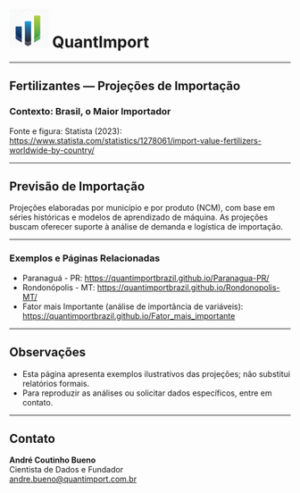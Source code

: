# <img src="logo.png" alt="Logo QuantImport" width="70"> QuantImport

---

## Fertilizantes — Projeções de Importação

### Contexto: Brasil, o Maior Importador

Fonte e figura: Statista (2023): https://www.statista.com/statistics/1278061/import-value-fertilizers-worldwide-by-country/

---

## Previsão de Importação

Projeções elaboradas por município e por produto (NCM), com base em séries históricas e modelos de aprendizado de máquina. As projeções buscam oferecer suporte à análise de demanda e logística de importação.

---

### Exemplos e Páginas Relacionadas
- Paranaguá - PR: https://quantimportbrazil.github.io/Paranagua-PR/
- Rondonópolis - MT: https://quantimportbrazil.github.io/Rondonopolis-MT/
- Fator mais Importante (análise de importância de variáveis): https://quantimportbrazil.github.io/Fator_mais_importante

---

## Observações
- Esta página apresenta exemplos ilustrativos das projeções; não substitui relatórios formais.  
- Para reproduzir as análises ou solicitar dados específicos, entre em contato.

---

## Contato
**André Coutinho Bueno**  
Cientista de Dados e Fundador  
andre.bueno@quantimport.com.br